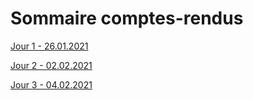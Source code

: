 # Sommaire comptes-rendus

[Jour 1 - 26.01.2021](./jours_1.md)

[Jour 2 - 02.02.2021](./jours_2.md)

[Jour 3 - 04.02.2021](./jours_3.md)
